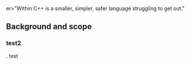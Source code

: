 er>"Within C++ is a smaller, simpler, safer language struggling to get out."

## Background and scope

### test2
. test
